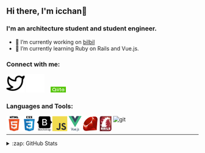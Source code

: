 ## Hi there, I'm icchan👋

### I'm an architecture student and student engineer.

- 🔭 I’m currently working on [bilbil](https://githu.com/icchan-webapp/bilbil.git)
- 🌱 I’m currently learning Ruby on Rails and Vue.js.

### Connect with me:

[![twitter](./img/twitter-light.svg)](https://twitter.com/icchan_kun#gh-light-mode-only)
[![twitter](./img/twitter-dark.svg)](https://twitter.com/icchan_kun#gh-dark-mode-only)
&nbsp;&nbsp;
<a href="https://qiita.com/icchankun">
<img src="./img/qiita.png" alt="qiita" width="40"/>
</a>

### Languages and Tools:

<img align="left" src="https://raw.githubusercontent.com/devicons/devicon/master/icons/html5/html5-original-wordmark.svg" alt="html5" width="40" height="40"/>
<img align="left" src="https://raw.githubusercontent.com/devicons/devicon/master/icons/css3/css3-original-wordmark.svg" alt="css3" width="40" height="40"/>
<img align="left" src="https://raw.githubusercontent.com/devicons/devicon/master/icons/bootstrap/bootstrap-plain-wordmark.svg" alt="bootstrap" width="40" height="40"/>
<img align="left" src="https://raw.githubusercontent.com/devicons/devicon/master/icons/javascript/javascript-original.svg" alt="javascript" width="40" height="40"/>
<img align="left" src="https://raw.githubusercontent.com/devicons/devicon/master/icons/vuejs/vuejs-original-wordmark.svg" alt="vuejs" width="40" height="40"/>
<img align="left" src="https://raw.githubusercontent.com/devicons/devicon/master/icons/ruby/ruby-original.svg" alt="ruby" width="40" height="40"/>
<img align="left" src="https://raw.githubusercontent.com/devicons/devicon/master/icons/rails/rails-original-wordmark.svg" alt="rails" width="40" height="40"/>
<img align="left" src="https://www.vectorlogo.zone/logos/git-scm/git-scm-icon.svg" alt="git" width="40" height="40"/>

<br />
<br />

---

<details>
  <summary>:zap: GitHub Stats</summary>

  <br />

  <h4>
    <img align="left" src="./img/github-city.svg" width="40" height="40" alt="github-city"/>
    &nbsp;&nbsp;
    <a href="https://honzaap.github.io/GithubCity/?name=icchan-webapp&year=2022">
      GitHub City
    </a>
  </h4>

  <br />
  <br />

  <img align="left" alt="icchan's GitHub Stats" src="https://raw.githubusercontent.com/icchan-webapp/icchan-webapp/main/profile-summary-card-output/github_dark/0-profile-details.svg" />
  <img align="left" alt="icchan's GitHub Stats" src="https://raw.githubusercontent.com/icchan-webapp/icchan-webapp/main/profile-summary-card-output/github_dark/1-repos-per-language.svg" />
  <img align="left" alt="icchan's GitHub Stats" src="https://raw.githubusercontent.com/icchan-webapp/icchan-webapp/main/profile-summary-card-output/github_dark/2-most-commit-language.svg" />
</details>
